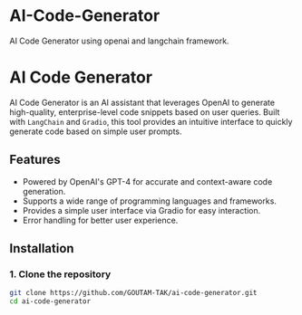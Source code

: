 # AI-Code-Generator
AI Code Generator using openai and langchain framework.
# AI Code Generator

AI Code Generator is an AI assistant that leverages OpenAI to generate high-quality, enterprise-level code snippets based on user queries. Built with `LangChain` and `Gradio`, this tool provides an intuitive interface to quickly generate code based on simple user prompts.

## Features
- Powered by OpenAI's GPT-4 for accurate and context-aware code generation.
- Supports a wide range of programming languages and frameworks.
- Provides a simple user interface via Gradio for easy interaction.
- Error handling for better user experience.
  
## Installation

### 1. Clone the repository
```bash
git clone https://github.com/GOUTAM-TAK/ai-code-generator.git
cd ai-code-generator

